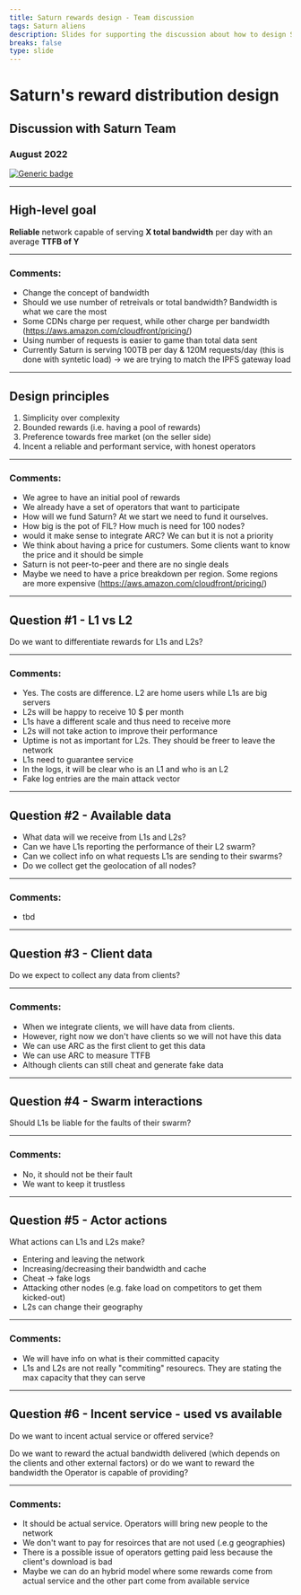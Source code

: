 ```yaml
---
title: Saturn rewards design - Team discussion
tags: Saturn aliens
description: Slides for supporting the discussion about how to design Saturn's reward distribution
breaks: false
type: slide
---
```


<style>
.reveal {
  font-size: 32px;
}
</style>

# Saturn's reward distribution design
## Discussion with Saturn Team
### August 2022

[![Generic badge](https://img.shields.io/badge/Slides%20on%20HackMD-WIP-1abc9c.svg)](https://hackmd.io/@msilvaPL/BJiZq5Anc)

---

## High-level goal

**Reliable** network capable of serving **X total bandwidth** per day with an average **TTFB of Y**

----

### Comments:

- Change the concept of bandwidth
- Should we use number of retreivals or total bandwidth? Bandwidth is what we care the most
- Some CDNs charge per request, while other charge per bandwidth (https://aws.amazon.com/cloudfront/pricing/)
- Using number of requests is easier to game than total data sent
- Currently Saturn is serving 100TB per day & 120M requests/day (this is done with syntetic load) -> we are trying to match the IPFS gateway load

---

## Design principles

1. Simplicity over complexity
2. Bounded rewards (i.e. having a pool of rewards)
3. Preference towards free market (on the seller side)
4. Incent a reliable and performant service, with honest operators

----

### Comments:

- We agree to have an initial pool of rewards
- We already have a set of operators that want to participate
- How will we fund Saturn? At we start we need to fund it ourselves.
- How big is the pot of FIL? How much is need for 100 nodes?
- would it make sense to integrate ARC? We can but it is not a priority
- We think about having a  price for custumers. Some clients want to know the price and it should be simple
- Saturn is not peer-to-peer and there are no single deals
- Maybe we need to have a price breakdown per region. Some regions are more expensive (https://aws.amazon.com/cloudfront/pricing/)


---

## Question #1 - L1 vs L2

Do we want to differentiate rewards for L1s and L2s?

----

### Comments:

- Yes. The costs are difference. L2 are home users while L1s are big servers
- L2s will be happy to receive 10 $ per month
- L1s have a different scale and thus need to receive more
- L2s will not take action to improve their performance
- Uptime is not as important for L2s. They should be freer to leave the network
- L1s need to guarantee service
- In the logs, it will be clear who is an L1 and who is an L2
- Fake log entries are the main attack vector

---

## Question #2 - Available data

- What data will we receive from L1s and L2s?
- Can we have L1s reporting the performance of their L2 swarm?
- Can we collect info on what requests L1s are sending to their swarms?
- Do we collect get the geolocation of all nodes?

----

### Comments:

- tbd

---

## Question #3 - Client data

Do we expect to collect any data from clients?

----

### Comments:

- When we integrate clients, we will have data from clients.
- However, right now we don't have clients so we will not have this data
- We can use ARC as the first client to get this data
- We can use ARC to measure TTFB
- Although clients can still cheat and generate fake data

---

## Question #4 - Swarm interactions

Should L1s be liable for the faults of their swarm?

----

### Comments:

- No, it should not be their fault
- We want to keep it trustless

---

## Question #5 - Actor actions

What actions can L1s and L2s make?

- Entering and leaving the network
- Increasing/decreasing their bandwidth and cache
- Cheat -> fake logs
- Attacking other nodes (e.g. fake load on competitors to get them kicked-out)
- L2s can change their geography

----

### Comments:

- We will have info on what is their committed capacity
- L1s and L2s are not really "commiting" resourecs. They are stating the max capacity that they can serve

---

## Question #6 - Incent service - used vs available

Do we want to incent actual service or offered service?

Do we want to reward the actual bandwidth delivered (which depends on the clients and other external factors) or do we want to reward the bandwidth the Operator is capable of providing?

----

### Comments:

- It should be actual service. Operators willl bring new people to the network
- We don't want to pay for resoirces that are not used (.e.g geographies)
- There is a possible issue of operators getting paid less because the client's download is bad
- Maybe we can do an hybrid model where some rewards come from actual service and the other part come from available service